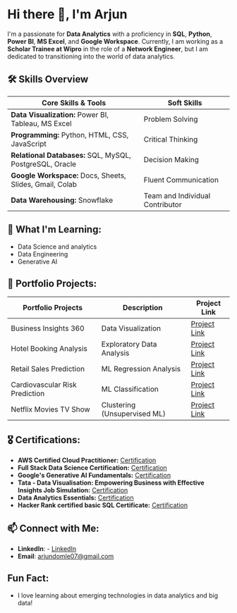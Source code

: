 # Hi there 👋, I'm Arjun

I'm a passionate for **Data Analytics** with a proficiency in **SQL**, **Python**, **Power BI**, **MS Excel**, and **Google Workspace**. Currently, I am working as a **Scholar Trainee at Wipro** in the role of a **Network Engineer**, but I am dedicated to transitioning into the world of data analytics.

## 🛠️ Skills Overview

| **Core Skills & Tools**                                           | **Soft Skills**                          |
|--------------------------------------------------------------------|------------------------------------------|
| **Data Visualization:** Power BI, Tableau, MS Excel               | Problem Solving                         |
| **Programming:** Python, HTML, CSS, JavaScript                    | Critical Thinking                       |
| **Relational Databases:** SQL, MySQL, PostgreSQL, Oracle           | Decision Making                         |
| **Google Workspace:** Docs, Sheets, Slides, Gmail, Colab           | Fluent Communication                    |
| **Data Warehousing:** Snowflake                                   | Team and Individual Contributor         |


## 🌱 What I'm Learning:
- Data Science and analytics
- Data Engineering
- Generative AI

## 💼 Portfolio Projects:
| **Portfolio Projects**                     | **Description**                     | **Project Link**          |
|--------------------------------------------|-------------------------------------|---------------------------|
| Business Insights 360                      | Data Visualization                  | [Project Link](https://mavenanalytics.io/project/20476![image])        |
| Hotel Booking Analysis                     | Exploratory Data Analysis           | [Project Link](https://github.com/arjundomle07/Hotel-Booking-Analysis--EDA/blob/main/Hotel_Booking_Analysis_EDA_Submission.ipynb)       |
| Retail Sales Prediction                    | ML Regression Analysis              | [Project Link](https://github.com/arjundomle07/Retail-Sales-Prediction--Regression-Project/blob/main/Retail_Sales_Prediction_Regression_Project.ipynb)        |
| Cardiovascular Risk Prediction              | ML Classification                   | [Project Link](https://github.com/arjundomle07/Cardiovascular-Risk-Prediction--Classification)      |
| Netflix Movies TV Show                    | Clustering (Unsupervised ML)       | [Project Link](https://github.com/arjundomle07/Netflix-movie-and-TV-show-Clustering-Unsupervised/blob/main/Netflix_movie_and_TV_show_Clustering_Unsupervised_ML.ipynb)        |




## :medal_military: Certifications:
- **AWS Certified Cloud Practitioner:** [Certification](https://www.credly.com/badges/368b1937-0909-40df-a8eb-b23d290cbecf)
- **Full Stack Data Science Certification:** [Certification](https://verified.sertifier.com/en/verify/33434859186256/)
- **Google's Generative AI Fundamentals:** [Certification](https://partner.cloudskillsboost.google/public_profiles/31cc682c-66c9-4080-9249-28ddd27cea02/badges/4869017![image])
- **Tata - Data Visualisation: Empowering Business with Effective Insights Job Simulation:** [Certification](https://forage-uploads-prod.s3.amazonaws.com/completion-certificates/Tata/MyXvBcppsW2FkNYCX_Tata_uv6P3wPS6LfKbaB67_1695921692227_completion_certificate.pdf)
- **Data Analytics Essentials:** [Certification](https://www.credly.com/badges/a406e821-fa66-4fb8-9df1-57311442aa1f/linked_in_profile)
- **Hacker Rank certified basic SQL Certificate:** [Certification](https://www.hackerrank.com/certificates/9c8f8a165116)

## 📫 Connect with Me:
- **LinkedIn**: - [LinkedIn](https://www.linkedin.com/in/arjun-domle/![image])
- **Email**: arjundomle07@gmail.com
  
## Fun Fact: 
- I love learning about emerging technologies in data analytics and big data!

